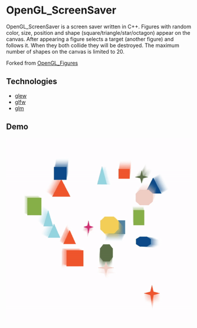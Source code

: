 # OpenGL_ScreenSaver

OpenGL_ScreenSaver is a screen saver written in C++. Figures with random color, size, position and shape (square/triangle/star/octagon) appear on the canvas. After appearing a figure selects a target (another figure) and follows it. When they both collide they will be destroyed. The maximum number of shapes on the canvas is limited to 20.

Forked from [OpenGL_Figures](https://github.com/valerachuk/OpenGL_Figures)

## Technologies

- [glew](http://glew.sourceforge.net/)
- [glfw](https://www.glfw.org/)
- [glm](https://github.com/g-truc/glm)

## Demo

![Demo](./demo.gif)
